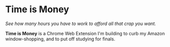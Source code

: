 Time is Money
=============

_See how many hours you have to work to afford all that crap you want._

**Time is Money** is a Chrome Web Extension I'm building to curb my Amazon window-shopping, and to put off studying for finals.
